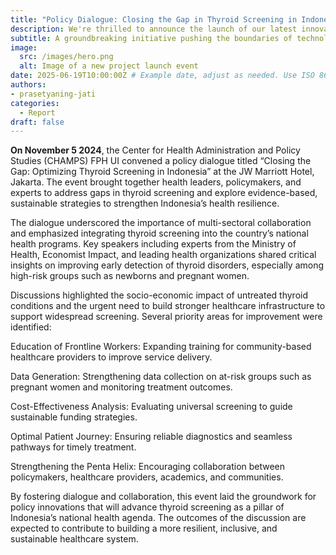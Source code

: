 ```yaml
---
title: "Policy Dialogue: Closing the Gap in Thyroid Screening in Indonesia"
description: We're thrilled to announce the launch of our latest innovative project, set to revolutionize the industry.
subtitle: A groundbreaking initiative pushing the boundaries of technology.
image:
  src: /images/hero.png
  alt: Image of a new project launch event
date: 2025-06-19T10:00:00Z # Example date, adjust as needed. Use ISO 8601 format.
authors:
- prasetyaning-jati
categories:
  - Report
draft: false
---
```


**On November 5 2024**, the Center for Health Administration and Policy Studies (CHAMPS) FPH UI convened a policy dialogue titled “Closing the Gap: Optimizing Thyroid Screening in Indonesia” at the JW Marriott Hotel, Jakarta. The event brought together health leaders, policymakers, and experts to address gaps in thyroid screening and explore evidence-based, sustainable strategies to strengthen Indonesia’s health resilience.

The dialogue underscored the importance of multi-sectoral collaboration and emphasized integrating thyroid screening into the country’s national health programs. Key speakers including experts from the Ministry of Health, Economist Impact, and leading health organizations shared critical insights on improving early detection of thyroid disorders, especially among high-risk groups such as newborns and pregnant women.

Discussions highlighted the socio-economic impact of untreated thyroid conditions and the urgent need to build stronger healthcare infrastructure to support widespread screening. Several priority areas for improvement were identified:

Education of Frontline Workers: Expanding training for community-based healthcare providers to improve service delivery.

Data Generation: Strengthening data collection on at-risk groups such as pregnant women and monitoring treatment outcomes.

Cost-Effectiveness Analysis: Evaluating universal screening to guide sustainable funding strategies.

Optimal Patient Journey: Ensuring reliable diagnostics and seamless pathways for timely treatment.

Strengthening the Penta Helix: Encouraging collaboration between policymakers, healthcare providers, academics, and communities.

By fostering dialogue and collaboration, this event laid the groundwork for policy innovations that will advance thyroid screening as a pillar of Indonesia’s national health agenda. The outcomes of the discussion are expected to contribute to building a more resilient, inclusive, and sustainable healthcare system.
